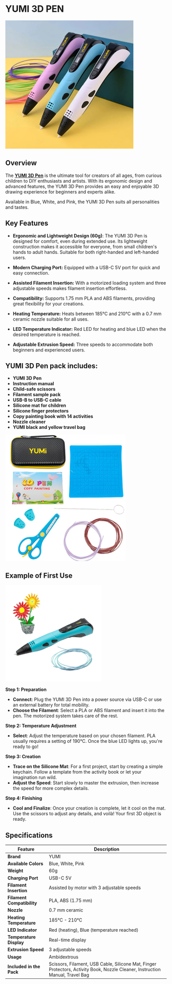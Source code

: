 # YUMI 3D PEN

<img src="../../img/3d_pen/YUMI-3D-PEN-1.webp" alt="YUMI - 3D PEN" width="400">

##  Overview

The **[YUMI 3D Pen](https://wanhao-europe.com/en/products/yumi-stylo-3d-3d-pen-enfant-children?variant=49236914995540)** is the ultimate tool for creators of all ages, from curious children to DIY enthusiasts and artists. With its ergonomic design and advanced features, the YUMI 3D Pen provides an easy and enjoyable 3D drawing experience for beginners and experts alike. 

Available in Blue, White, and Pink, the YUMI 3D Pen suits all personalities and tastes.


## Key Features

- **Ergonomic and Lightweight Design (60g)**: The YUMI 3D Pen is designed for comfort, even during extended use. Its lightweight construction makes it accessible for everyone, from small children's hands to adult hands. Suitable for both right-handed and left-handed users.

- **Modern Charging Port:** Equipped with a USB-C 5V port for quick and easy connection.

- **Assisted Filament Insertion:** With a motorized loading system and three adjustable speeds makes filament insertion effortless. 

- **Compatibility:** Supports 1.75 mm PLA and ABS filaments, providing great flexibility for your creations.

- **Heating Temperature:** Heats between 185°C and 210°C with a 0.7 mm ceramic nozzle suitable for all uses.

- **LED Temperature Indicator:** Red LED for heating and blue LED when the desired temperature is reached.

- **Adjustable Extrusion Speed:** Three speeds to accommodate both beginners and experienced users.


## YUMI 3D Pen pack includes:

- **YUMI 3D Pen**  
- **Instruction manual** 
- **Child-safe scissors**  
- **Filament sample pack**  
- **USB-B to USB-C cable**  
- **Silicone mat for children**  
- **Silicone finger protectors** 
- **Copy painting book with 14 activities** 
- **Nozzle cleaner**   
- **YUMI black and yellow travel bag**  

![YUMI 3D PEN - Pack](../../img/3d_pen/YUMI-3D-PEN-3.png)


## Example of First Use

<img src="../../img/3d_pen/YUMI-3D-PEN-4.webp" alt="YUMI - 3D PEN" width="300">

**Step 1: Preparation**

- **Connect**: Plug the YUMI 3D Pen into a power source via USB-C or use an external battery for total mobility.
- **Choose the Filament**: Select a PLA or ABS filament and insert it into the pen. The motorized system takes care of the rest.

**Step 2: Temperature Adjustment**

- **Select**: Adjust the temperature based on your chosen filament. PLA usually requires a setting of 190°C. Once the blue LED lights up, you're ready to go!

**Step 3: Creation**

- **Trace on the Silicone Mat**: For a first project, start by creating a simple keychain. Follow a template from the activity book or let your imagination run wild.
- **Adjust the Speed**: Start slowly to master the extrusion, then increase the speed for more complex details.

**Step 4: Finishing**

- **Cool and Finalize**: Once your creation is complete, let it cool on the mat. Use the scissors to adjust any details, and voilà! Your first 3D object is ready.


## Specifications

| **Feature**                  | **Description**                     |
|------------------------------|-------------------------------------|
| **Brand**                    | YUMI                                |
| **Available Colors**         | Blue, White, Pink                   |
| **Weight**                   | 60g                                 |
| **Charging Port**            | USB-C 5V                            |
| **Filament Insertion**       | Assisted by motor with 3 adjustable speeds |
| **Filament Compatibility**   | PLA, ABS (1.75 mm)                  |
| **Nozzle**                   | 0.7 mm ceramic                      |
| **Heating Temperature**      | 185°C - 210°C                       |
| **LED Indicator**            | Red (heating), Blue (temperature reached) |
| **Temperature Display**      | Real-time display                   |
| **Extrusion Speed**          | 3 adjustable speeds                 |
| **Usage**                    | Ambidextrous                        |
| **Included in the Pack**     | Scissors, Filament, USB Cable, Silicone Mat, Finger Protectors, Activity Book, Nozzle Cleaner, Instruction Manual, Travel Bag |